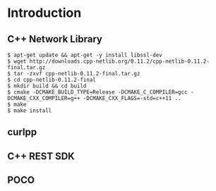 # Introduction

## C++ Network Library

```
$ apt-get update && apt-get -y install libssl-dev
$ wget http://downloads.cpp-netlib.org/0.11.2/cpp-netlib-0.11.2-final.tar.gz
$ tar -zxvf cpp-netlib-0.11.2-final.tar.gz
$ cd cpp-netlib-0.11.2-final
$ mkdir build && cd build
$ cmake -DCMAKE_BUILD_TYPE=Release -DCMAKE_C_COMPILER=gcc -DCMAKE_CXX_COMPILER=g++ -DCMAKE_CXX_FLAGS=-std=c++11 ..
$ make
$ make install
```

## curlpp

## C++ REST SDK

## POCO

